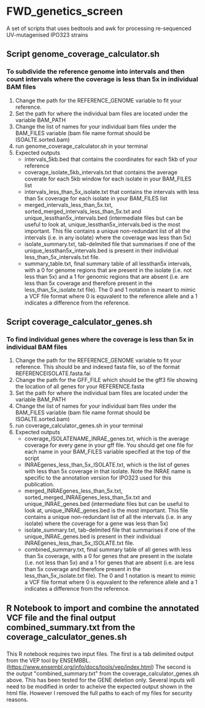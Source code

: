 # FWD_genetics_screen
A set of scripts that uses bedtools and awk for processing re-sequenced UV-mutagenised IPO323 strains

## Script genome_coverage_calculator.sh
### To subdivide the reference genome into intervals and then count intervals where the coverage is less than 5x in individual BAM files
1. Change the path for the REFERENCE_GENOME variable to fit your reference.
2. Set the path for where the individual bam files are located under the variable BAM_PATH
3. Change the list of names for your individual bam files under the BAM_FILES variable (bam file name format should be ISOALTE.sorted.bam)
4. run genome_coverage_calculator.sh in your terminal
5. Expected outputs
   * intervals_5kb.bed that contains the coordinates for each 5kb of your reference
   * coverage_isolate_5kb_intervals.txt that contains the average coverate for each 5kb window for each isolate in your BAM_FILES list
   * intervals_less_than_5x_isolate.txt that contains the intervals with less than 5x coverage for each isolate in your BAM_FILES list
   * merged_intervals_less_than_5x.txt, sorted_merged_intervals_less_than_5x.txt and unique_lessthan5x_intervals.bed (intermediate files but can be useful to look at, unique_lessthan5x_intervals.bed is the most important. This file contains a unique non-redundant list of all the intervals (i.e. in any isolate) where the coverage was less than 5x)
   * isolate_summary.txt, tab-delmited file that summarises if one of the unique_lessthan5x_intervals.bed is present in their individual less_than_5x_intervals.txt file.
   * summary_table.txt, final summary table of all lessthan5x intervals, with a 0 for genome regions that are present in the isolate (i.e. not less than 5x) and a 1 for genomic regions that are absent (i.e. are less than 5x coverage and therefore present in the less_than_5x_isolate.txt file). The 0 and 1 notation is meant to mimic a VCF file format where 0 is equvalent to the reference allele and a 1 indicates a difference from the reference.
  
## Script coverage_calculator_genes.sh
### To find individual genes where the coverage is less than 5x in individual BAM files
1. Change the path for the REFERENCE_GENOME variable to fit your reference. This should be and indexed fasta file, so of the format REFERENCEISOLATE.fasta.fai
2. Change the path for the GFF_FILE which should be the gff3 file showing the location of all genes for your REFERENCE.fasta
3. Set the path for where the individual bam files are located under the variable BAM_PATH
4. Change the list of names for your individual bam files under the BAM_FILES variable (bam file name format should be ISOALTE.sorted.bam)
5. run coverage_calculator_genes.sh in your terminal
6. Expected outputs
   * coverage_ISOLATENAME_INRAE_genes.txt, which is the average coverage for every gene in your gff file. You should get one file for each name in your BAM_FILES variable specified at the top of the script
   * INRAEgenes_less_than_5x_ISOLATE.txt, which is the list of genes with less than 5x coverage in that isolate. Note the INRAE name is specific to the annotation version for IPO323 used for this publication.
   * merged_INRAEgenes_less_than_5x.txt, sorted_merged_INRAEgenes_less_than_5x.txt and unique_INRAE_genes.bed (intermediate files but can be useful to look at, unique_INRAE_genes.bed is the most important. This file contains a unique non-redundant list of all the intervals (i.e. in any isolate) where the coverage for a gene was less than 5x)
   * isolate_summary.txt, tab-delmited file that summarises if one of the unique_INRAE_genes.bed is present in their individual INRAEgenes_less_than_5x_ISOLATE.txt file.
   * combined_summary.txt, final summary table of all genes with less than 5x coverage, with a 0 for genes that are present in the isolate (i.e. not less than 5x) and a 1 for genes that are absent (i.e. are less than 5x coverage and therefore present in the less_than_5x_isolate.txt file). The 0 and 1 notation is meant to mimic a VCF file format where 0 is equvalent to the reference allele and a 1 indicates a difference from the reference.
   
## R Notebook to import and combine the annotated VCF file and the final output combined_summary.txt from the coverage_calculator_genes.sh
###
This R notebook requires two input files. The first is a tab delimited output from the VEP tool by ENSEMBBL. (https://www.ensembl.org/info/docs/tools/vep/index.html)
The second is the output "combined_summary.txt" from the coverage_calculator_genes.sh above. This has been tested for the GENE deletion only. 
Several inputs will need to be modified in order to acheive the expected output shown in the html file. However I removed the full paths to each of my files for security reasons.

